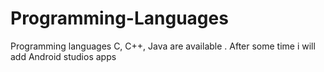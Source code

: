 # Programming-Languages
Programming languages C, C++, Java are available . After some time i will add Android studios apps

